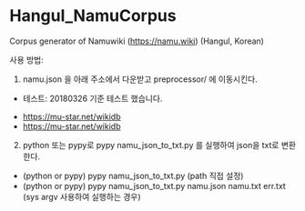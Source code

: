 # Hangul_NamuCorpus
Corpus generator of Namuwiki (https://namu.wiki) (Hangul, Korean)

사용 방법: 

1. namu.json 을 아래 주소에서 다운받고 preprocessor/ 에 이동시킨다.
* 테스트: 20180326 기준 테스트 했습니다.
- https://mu-star.net/wikidb
- https://mu-star.net/wikidb


2. python 또는 pypy로 pypy namu_json_to_txt.py 를 실행하여 json을 txt로 변환한다.

* (python or pypy) pypy namu_json_to_txt.py (path 직접 설정)
* (python or pypy) pypy namu_json_to_txt.py namu.json namu.txt err.txt (sys argv 사용하여 실행하는 경우)

